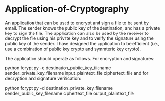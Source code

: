 # Application-of-Cryptography
An application that can be used to encrypt and sign a file to be sent
by email. The sender knows the public key of the destination, and has a
private key to sign the file. The application can also be used by the
receiver to decrypt the file using his private key and to verify the
signature using the public key of the sender. I have designed the
application to be efficient (i.e., use a combination of public key
crypto and symmteric key crypto).

The application should operate as follows. For encryption and
signatures:

python fcrypt.py -e destination_public_key_filename
sender_private_key_filename input_plaintext_file ciphertext_file
and for decryption and signature verification:

python fcrypt.py -d destination_private_key_filename
sender_public_key_filename ciphertext_file output_plaintext_file
